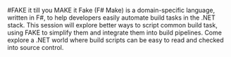 #FAKE it till you MAKE it
  Fake (F# Make) is a domain-specific language, written in F#, to help developers easily automate build tasks in the .NET stack.
  This session will explore better ways to script common build task, using FAKE to simplify them and integrate them into build pipelines.
  Come explore a .NET world where build scripts can be easy to read and checked into source control.
